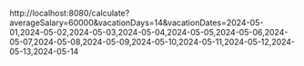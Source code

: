 http://localhost:8080/calculate?averageSalary=60000&vacationDays=14&vacationDates=2024-05-01,2024-05-02,2024-05-03,2024-05-04,2024-05-05,2024-05-06,2024-05-07,2024-05-08,2024-05-09,2024-05-10,2024-05-11,2024-05-12,2024-05-13,2024-05-14